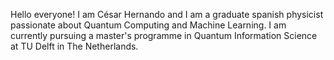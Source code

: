 Hello everyone!
I am César Hernando and I am a graduate spanish physicist passionate about Quantum Computing and Machine Learning.
I am currently pursuing a master's programme in Quantum Information Science at TU Delft in The Netherlands.
